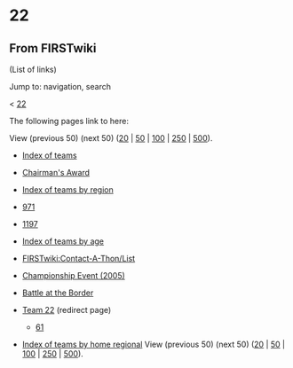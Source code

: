 # 22

## From FIRSTwiki

(List of links)

Jump to: navigation, search

< [22](/index.php?title=22&redirect=no "22")

The following pages link to here:

View (previous 50) (next 50) ([20](/index.php?title=Special:Whatlinkshere/22&limit=20&from=0 "Special:Whatlinkshere/22") | [50](/index.php?title=Special:Whatlinkshere/22&limit=50&from=0 "Special:Whatlinkshere/22") | [100](/index.php?title=Special:Whatlinkshere/22&limit=100&from=0 "Special:Whatlinkshere/22") | [250](/index.php?title=Special:Whatlinkshere/22&limit=250&from=0 "Special:Whatlinkshere/22") | [500](/index.php?title=Special:Whatlinkshere/22&limit=500&from=0 "Special:Whatlinkshere/22")).

- [Index of teams](Index_of_teams "Index of teams")
- [Chairman's Award](Chairman%27s_Award "Chairman's Award")
- [Index of teams by region](Index_of_teams_by_region "Index of teams by region")
- [971](971 "971")
- [1197](1197 "1197")
- [Index of teams by age](Index_of_teams_by_age "Index of teams by age")
- [FIRSTwiki:Contact-A-Thon/List](FIRSTwiki:Contact-A-Thon/List "FIRSTwiki:Contact-A-Thon/List")
- [Championship Event (2005)](Championship_Event_%282005%29 "Championship Event \(2005\)")
- [Battle at the Border](Battle_at_the_Border "Battle at the Border")
- [Team 22](/index.php?title=Team_22&redirect=no "Team 22") (redirect page) 

  - [61](61 "61")

- [Index of teams by home regional](Index_of_teams_by_home_regional "Index of teams by home regional") View (previous 50) (next 50) ([20](/index.php?title=Special:Whatlinkshere/22&limit=20&from=0 "Special:Whatlinkshere/22") | [50](/index.php?title=Special:Whatlinkshere/22&limit=50&from=0 "Special:Whatlinkshere/22") | [100](/index.php?title=Special:Whatlinkshere/22&limit=100&from=0 "Special:Whatlinkshere/22") | [250](/index.php?title=Special:Whatlinkshere/22&limit=250&from=0 "Special:Whatlinkshere/22") | [500](/index.php?title=Special:Whatlinkshere/22&limit=500&from=0 "Special:Whatlinkshere/22")).
